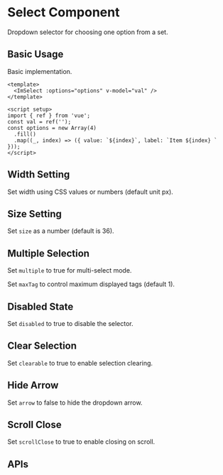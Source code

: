 # Select Component

Dropdown selector for choosing one option from a set.

## Basic Usage

Basic implementation.

<script setup>
import { ref } from 'vue'
const val = ref('')
const options = new Array(4).fill().map((_, index) => ({ value: `${index}`, label: `Item ${index} ` }))
</script>

<ImSelect :options="options" v-model="val" />

```vue
<template>
  <ImSelect :options="options" v-model="val" />
</template>

<script setup>
import { ref } from 'vue';
const val = ref('');
const options = new Array(4)
  .fill()
  .map((_, index) => ({ value: `${index}`, label: `Item ${index} ` }));
</script>
```

## Width Setting

Set width using CSS values or numbers (default unit px).

<ImSelect :options="options" v-model="val" width="300" placeholder="Try selecting" />

## Size Setting

Set `size` as a number (default is 36).
<ImSelect :options="options" v-model="val" size="40" />

## Multiple Selection

Set `multiple` to true for multi-select mode.

<ImSelect :options="options" v-model="val" multiple placeholder="Try multi-select" />

Set `maxTag` to control maximum displayed tags (default 1).

<ImSelect :options="options" v-model="val" multiple maxTag="2" width="280" />

## Disabled State

Set `disabled` to true to disable the selector.

<ImSelect :options="options" v-model="val" disabled />

## Clear Selection

Set `clearable` to true to enable selection clearing.

<ImSelect :options="options" v-model="val" clearable />

## Hide Arrow

Set `arrow` to false to hide the dropdown arrow.

<ImSelect :options="options" v-model="val" :arrow="false" />

## Scroll Close

Set `scrollClose` to true to enable closing on scroll.

<ImSelect :options="options" v-model="val" scrollClose />

## APIs